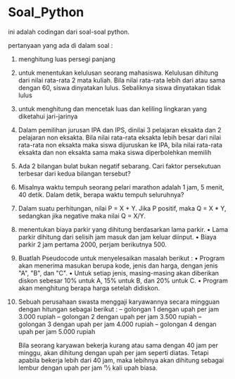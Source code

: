 # Soal_Python
ini adalah codingan dari soal-soal python.

pertanyaan yang ada di dalam soal :
1. menghitung luas persegi panjang

2. untuk menentukan kelulusan seorang mahasiswa. Kelulusan dihitung dari nilai rata-rata 2 mata kuliah. Bila nilai rata-rata lebih dari atau sama
   dengan 60, siswa dinyatakan lulus. Sebaliknya siswa dinyatakan tidak lulus

3. untuk menghitung dan mencetak luas dan keliling lingkaran yang diketahui jari-jarinya

4. Dalam pemilihan jurusan IPA dan IPS, dinilai 3 pelajaran eksakta dan 2 pelajaran non eksakta. Bila nilai rata-rata eksakta lebih besar dari nilai rata-rata non eksakta maka
   siswa dijuruskan ke IPA, bila nilai rata-rata eksakta dan non eksakta sama maka siswa diperbolehkan memilih

5. Ada 2 bilangan bulat bukan negatif sebarang. Cari faktor persekutuan terbesar dari kedua bilangan tersebut?

6. Misalnya waktu tempuh seorang pelari marathon adalah 1 jam, 5 menit, 40 detik. Dalam detik, berapa waktu tempuh seluruhnya?

7. Dalam suatu perhitungan, nilai P = X + Y. Jika P positif, maka Q = X * Y, sedangkan jika negative maka nilai Q = X/Y. 

8. menentukan biaya parkir yang dihitung berdasarkan lama parkir.
  • Lama parkir dihitung dari selisih jam masuk dan jam keluar diinput.
  • Biaya parkir 2 jam pertama
    2000, perjam berikutnya 500.
    
9. Buatlah Pseudocode untuk menyelesaikan masalah berikut :
  • Program akan menerima masukan berupa kode, jenis dan harga, dengan jenis "A", "B", dan "C".
  • Untuk setiap jenis, masing-masing akan diberikan diskon sebesar 10% untuk A, 15% untuk B, dan 20% untuk C.
  • Program akan menghitung berapa harga setelah didiskon.
  
10. Sebuah perusahaan swasta menggaji karyawannya secara mingguan dengan hitungan sebagai berikut :
    – golongan 1 dengan upah per jam 3.000 rupiah
    – golongan 2 dengan upah per jam 3.500 rupiah
    – golongan 3 dengan upah per jam 4.000 rupiah
    – golongan 4 dengan upah per jam 5.000 rupiah
    
    Bila seorang karyawan bekerja kurang atau sama dengan 40 jam per minggu, akan dihitung dengan upah per jam seperti diatas.
    Tetapi apabila bekerja lebih dari 40 jam, maka lebihnya akan dihitung sebagai lembur dengan upah per jam 11⁄2 kali upah biasa.
